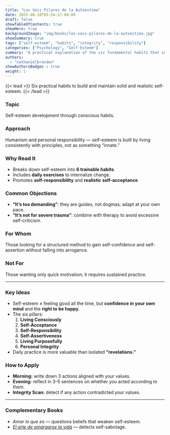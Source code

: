 ```yaml
---
title: "Los Seis Pilares de la Autoestima"
date: 2025-08-10T05:54:17-04:00
draft: false
showTableOfContents: true
showHero: true
backgroundImage: "img/books/los-seis-pilares-de-la-autoestima.jpg"
showSummary: true
tags: ["self-esteem", "habits", "integrity", "responsibility"]
categories: ["Psychology", "Self-Esteem"]
summary: "A practical explanation of the six fundamental habits that sustain healthy self-esteem, useful for personal healing processes and self-confidence."
authors:
  - "nathanielbranden"
showAuthorsBadges : true
weight: 1
---
```


{{< lead >}}
Six practical habits to build and maintain solid and realistic self-esteem.
{{< /lead >}}

### Topic
Self-esteem development through conscious habits.

### Approach
Humanism and personal responsibility — self-esteem is built by living consistently with principles, not as something “innate.”

### Why Read It
- Breaks down self-esteem into **6 trainable habits**.
- Includes **daily exercises** to internalize change.
- Promotes **self-responsibility** and **realistic self-acceptance**.

### Common Objections
- **“It’s too demanding”**: they are guides, not dogmas; adapt at your own pace.
- **“It’s not for severe trauma”**: combine with therapy to avoid excessive self-criticism.

### For Whom
Those looking for a structured method to gain self-confidence and self-assertion without falling into arrogance.

### Not For
Those wanting only quick motivation; it requires sustained practice.

---

### Key Ideas
- Self-esteem ≠ feeling good all the time, but **confidence in your own mind** and the **right to be happy**.
- The six pillars:
  1. **Living Consciously**
  2. **Self-Acceptance**
  3. **Self-Responsibility**
  4. **Self-Assertiveness**
  5. **Living Purposefully**
  6. **Personal Integrity**
- Daily practice is more valuable than isolated **“revelations.”**

### How to Apply
- **Morning:** write down 3 actions aligned with your values.
- **Evening:** reflect in 3–5 sentences on whether you acted according to them.
- **Integrity Scan:** detect if any action contradicted your values.

---

### Complementary Books
- *Amar lo que es* — questions beliefs that weaken self-esteem.
- [*El arte de amargarse la vida*](/en/books/psychology/el-arte-de-amargarse-la-vida) — detects self-sabotage.
